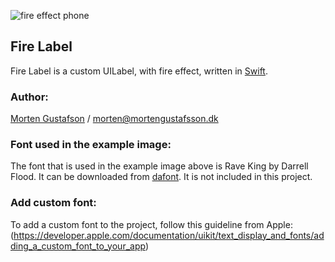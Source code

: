 ![fire effect phone](https://user-images.githubusercontent.com/18748095/52790459-e6e3d880-3066-11e9-8eb9-21904c68de0d.gif)

## Fire Label
Fire Label is a custom UILabel, with fire effect, written in [Swift](https://developer.apple.com/swift/).

### Author:
[Morten Gustafson](https://github.com/mortengustafsson) / morten@mortengustafsson.dk

### Font used in the example image:
The font that is used in the example image above is Rave King by Darrell Flood. It can be downloaded from [dafont](https://www.dafont.com/rave-king.font). It is not included in this project.

### Add custom font:
To add a custom font to the project, follow this guideline from Apple: (https://developer.apple.com/documentation/uikit/text_display_and_fonts/adding_a_custom_font_to_your_app)
